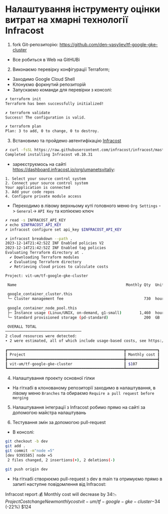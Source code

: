 # Налаштування інструменту оцінки витрат на хмарні технології **Infracost** 

1. fork Git-репозиторію: https://github.com/den-vasyliev/tf-google-gke-cluster
- Все робиться в Web на GitHUBі

2. Виконаємо перевірку конфігурації Terraform;
- Заходимо Google Cloud Shell
- Клонуємо форкнутий репозиторій 
- Запускаємо команди для перевірки з консолі:
```sh
✗ terraform init
Terraform has been successfully initialized!

✗ terraform validate
Success! The configuration is valid.

✗ terraform plan
Plan: 3 to add, 0 to change, 0 to destroy.
```
3. Встановимо та пройдемо автентифікацію [Infracost](https://www.infracost.io/docs/)
```sh
✗ curl -fsSL https://raw.githubusercontent.com/infracost/infracost/master/scripts/install.sh | sh
Completed installing Infracost v0.10.31
```
- зареєструємось на сайті https://dashboard.infracost.io/org/umanetsvitaliy:
```
1. Select your source control system
2. Connect your source control system
Your application is connected
3. Add your code repos
4. Configure private module access
```
- Переходимо в лівому верхньому куті головного меню `Org Settings` -> `General`-> `API Key` та копіюємо ключ
```sh
✗ read -s INFRACOST_API_KEY
✗ echo $INFRACOST_API_KEY
✗ infracost configure set api_key $INFRACOST_API_KEY

✗ infracost breakdown --path .
2023-12-14T21:42:52Z INF Enabled policies V2
2023-12-14T21:42:52Z INF Enabled tag policies
Evaluating Terraform directory at .
  ✔ Downloading Terraform modules 
  ✔ Evaluating Terraform directory 
  ✔ Retrieving cloud prices to calculate costs 

Project: vit-um/tf-google-gke-cluster

 Name                                                 Monthly Qty  Unit   Monthly Cost 
                                                                                       
 google_container_cluster.this                                                         
 └─ Cluster management fee                                    730  hours        $73.00 
                                                                                       
 google_container_node_pool.this                                                       
 ├─ Instance usage (Linux/UNIX, on-demand, g1-small)        1,460  hours        $26.27 
 └─ Standard provisioned storage (pd-standard)                200  GB            $8.00 
                                                                                       
 OVERALL TOTAL                                                                 $107.27 
──────────────────────────────────
2 cloud resources were detected:
∙ 2 were estimated, all of which include usage-based costs, see https://infracost.io/usage-file

┏━━━━━━━━━━━━━━━━━━━━━━━━━━━━━━━━━━━━━━━━━━━━━━━━━━━━┳━━━━━━━━━━━━━━┓
┃ Project                                            ┃ Monthly cost ┃
┣━━━━━━━━━━━━━━━━━━━━━━━━━━━━━━━━━━━━━━━━━━━━━━━━━━━━╋━━━━━━━━━━━━━━┫
┃ vit-um/tf-google-gke-cluster                       ┃ $107         ┃
┗━━━━━━━━━━━━━━━━━━━━━━━━━━━━━━━━━━━━━━━━━━━━━━━━━━━━┻━━━━━━━━━━━━━━┛
```

4. Налаштування проекту основної гілки
- На гітхабі в клонованому репозиторії заходимо в налаштування, в лівому меню `Branches` та обираємо `Require a pull request before merging`   


5. Налаштування інтеграції з Infracost робимо прямо на сайті за допомогою майстра налаштувань

6. Тестування змін за допомогою pull-request
- В консолі:
```sh
git checkout -b dev
git add .
git commit -m"node =5"
[dev 9395585] node =5
 2 files changed, 2 insertions(+), 2 deletions(-)

git push origin dev
```
- На гітхабі створюємо pull-request з dev в main та отримуємо прямо в запиті наступне повідомлення від Infracost:

Infracost report
💰 Monthly cost will decrease by $34 📉
Project	Cost change	New monthly cost
vit-um/tf-google-gke-cluster	-$34 (-22%)	$124

